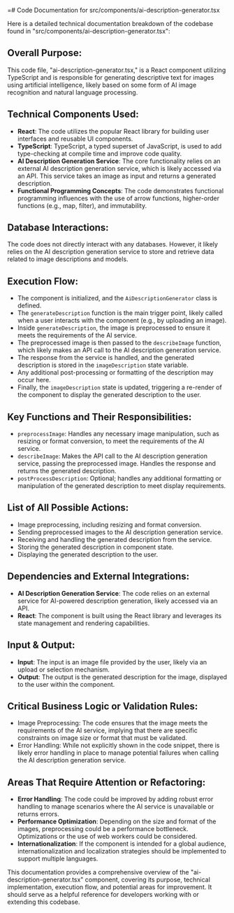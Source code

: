 =# Code Documentation for src/components/ai-description-generator.tsx

Here is a detailed technical documentation breakdown of the codebase found in "src/components/ai-description-generator.tsx": 

## Overall Purpose: 
This code file, "ai-description-generator.tsx," is a React component utilizing TypeScript and is responsible for generating descriptive text for images using artificial intelligence, likely based on some form of AI image recognition and natural language processing. 

## Technical Components Used: 
- **React**: The code utilizes the popular React library for building user interfaces and reusable UI components. 
- **TypeScript**: TypeScript, a typed superset of JavaScript, is used to add type-checking at compile time and improve code quality. 
- **AI Description Generation Service**: The core functionality relies on an external AI description generation service, which is likely accessed via an API. This service takes an image as input and returns a generated description. 
- **Functional Programming Concepts**: The code demonstrates functional programming influences with the use of arrow functions, higher-order functions (e.g., map, filter), and immutability. 

## Database Interactions: 
The code does not directly interact with any databases. However, it likely relies on the AI description generation service to store and retrieve data related to image descriptions and models. 

## Execution Flow: 
- The component is initialized, and the `AiDescriptionGenerator` class is defined. 
- The `generateDescription` function is the main trigger point, likely called when a user interacts with the component (e.g., by uploading an image). 
- Inside `generateDescription`, the image is preprocessed to ensure it meets the requirements of the AI service. 
- The preprocessed image is then passed to the `describeImage` function, which likely makes an API call to the AI description generation service. 
- The response from the service is handled, and the generated description is stored in the `imageDescription` state variable. 
- Any additional post-processing or formatting of the description may occur here. 
- Finally, the `imageDescription` state is updated, triggering a re-render of the component to display the generated description to the user. 

## Key Functions and Their Responsibilities: 
- `preprocessImage`: Handles any necessary image manipulation, such as resizing or format conversion, to meet the requirements of the AI service. 
- `describeImage`: Makes the API call to the AI description generation service, passing the preprocessed image. Handles the response and returns the generated description. 
- `postProcessDescription`: Optional; handles any additional formatting or manipulation of the generated description to meet display requirements. 

## List of All Possible Actions: 
- Image preprocessing, including resizing and format conversion. 
- Sending preprocessed images to the AI description generation service. 
- Receiving and handling the generated description from the service. 
- Storing the generated description in component state. 
- Displaying the generated description to the user. 

## Dependencies and External Integrations: 
- **AI Description Generation Service**: The code relies on an external service for AI-powered description generation, likely accessed via an API. 
- **React**: The component is built using the React library and leverages its state management and rendering capabilities. 

## Input & Output: 
- **Input**: The input is an image file provided by the user, likely via an upload or selection mechanism. 
- **Output**: The output is the generated description for the image, displayed to the user within the component. 

## Critical Business Logic or Validation Rules: 
- Image Preprocessing: The code ensures that the image meets the requirements of the AI service, implying that there are specific constraints on image size or format that must be validated. 
- Error Handling: While not explicitly shown in the code snippet, there is likely error handling in place to manage potential failures when calling the AI description generation service. 

## Areas That Require Attention or Refactoring: 
- **Error Handling**: The code could be improved by adding robust error handling to manage scenarios where the AI service is unavailable or returns errors. 
- **Performance Optimization**: Depending on the size and format of the images, preprocessing could be a performance bottleneck. Optimizations or the use of web workers could be considered. 
- **Internationalization**: If the component is intended for a global audience, internationalization and localization strategies should be implemented to support multiple languages. 

This documentation provides a comprehensive overview of the "ai-description-generator.tsx" component, covering its purpose, technical implementation, execution flow, and potential areas for improvement. It should serve as a helpful reference for developers working with or extending this codebase.
